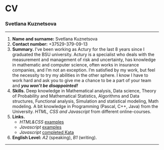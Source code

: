 ﻿# CV
### Svetlana Kuznetsova
***

1. **Name and surname:** Svetlana Kuznetsova
2. **Contact number:** +37529-379-09-13
3. **Summary.** I’ve been working as Actury for the last 8 years since I graduated the BSU university. Actury is a specialist who deals with the measurement and management of risk and uncertainty, has knowledge in mathematic and computer science, often works in insurance companies, and I’m not an exception. I’m satisfied by my work, but feel the necessity to try my abilities in the other sphere. I know I have to work hard and ask you to give me a chance to be a part of your team and ***you won’t be disappointed!***
4. **Skills.** Deep knowledge in Mathematical analysis, Data science, Theory of Probability and Mathematical Statistics, Algorithms and Data structures, Functional analysis, Simulation and statistical modeling, Math modeling. A bit knowledge in Programming (Pascal, C++, Java) from the University. *HTML, CSS and Javascript* from different online-courses.
5. **Links.**
   - *HTML&CSS* [examples](https://github.com/SvetlankaKuzyaka/BarbershopProject.github.io)
   - *Javascript* [examples](https://github.com/SvetlankaKuzyaka/SvetlankaKuzyaka.github.io)
   - *Javascript* [completed Kata](https://www.codewars.com/users/Kuzyaka/completed)
6. **English Level:** *A2* (speaking), *B1* (writing).

___